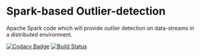 # Spark-based Outlier-detection

Apache Spark code which will provide outlier detection on data-streams in a distributed environment.

[![Codacy Badge](https://www.codacy.com/project/badge/9069624e46ac4d97bb19a34705f95965)](https://www.codacy.com)
[![Build Status](https://travis-ci.org/rug-ds-lab/SparkOutlierDetection.svg)](https://travis-ci.org/rug-ds-lab/SparkOutlierDetection)